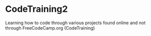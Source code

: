 # CodeTraining2
Learning how to code through various projects found online and not through FreeCodeCamp.org (CodeTraining)
